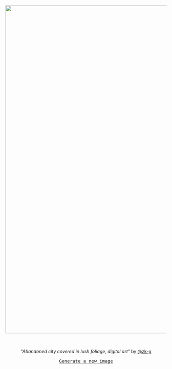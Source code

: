 
<div align="center">
  <a href="https://raw.githubusercontent.com/zk-g/zk-g/main/images/46.png"><img src="https://raw.githubusercontent.com/zk-g/zk-g/main/images/46.png" width="1024px"></a>
  <br>
  <br>
  <br>
  <p class="has-text-grey"><i>"Abandoned city covered in lush foliage, digital art"</i> by <a href="https://github.com/zk-g" target="_blank">@zk-g</a></p>
  <p><samp><a href="https://github.com/zk-g/zk-g/issues/new/choose">Generate a new image</a></samp></p>
</div>
